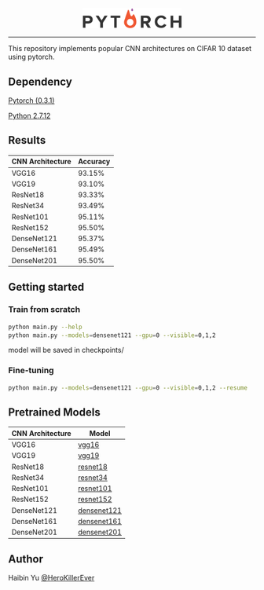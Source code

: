 <p align="center"><img width="40%" src="logo/pytorch_logo.png" /></p>

--------------------------------------------------------------------------------

This repository implements popular CNN architectures on CIFAR 10 dataset using pytorch.

## Dependency

[Pytorch (0.3.1)](http://pytorch.org/)

[Python 2.7.12](https://www.python.org/)

## Results

CNN Architecture | Accuracy
------------ | -------------
VGG16 | 93.15%
VGG19 | 93.10%
ResNet18 | 93.33%
ResNet34 | 93.49%
ResNet101 | 95.11%
ResNet152 | 95.50%
DenseNet121 | 95.37%
DenseNet161 | 95.49%
DenseNet201 | 95.50%

## Getting started 

### Train from scratch

```bash
python main.py --help
python main.py --models=densenet121 --gpu=0 --visible=0,1,2
```
model will be saved in checkpoints/

### Fine-tuning

```bash
python main.py --models=densenet121 --gpu=0 --visible=0,1,2 --resume
```

## Pretrained Models

CNN Architecture | Model
------------ | -------------
VGG16 | [vgg16](https://drive.google.com/file/d/1J0Yv-8McvIoQvpSvVi5DoGOJf-s5zljG/view?usp=sharing) 
VGG19 | [vgg19](https://drive.google.com/file/d/1j1-qXsSXykrRpmIGmRt28PHUZH3Tk6py/view?usp=sharing)
ResNet18 | [resnet18](https://drive.google.com/file/d/1fe-6V5ATGEM8LEHvS-_YMmGq31WC_aug/view?usp=sharing)
ResNet34 | [resnet34](https://drive.google.com/file/d/1I2nTjFsExK4c85W_sIzFdR1ZUFniGUXM/view?usp=sharing)
ResNet101 | [resnet101](https://drive.google.com/file/d/1E4oSunFtPhAC8EhnYKSPOswwEftjfj8l/view?usp=sharing)
ResNet152 | [resnet152](https://drive.google.com/file/d/1zETx6Tli60q41geOAtavSjK_kklfYr9Z/view?usp=sharing)
DenseNet121 | [densenet121](https://drive.google.com/file/d/1UkMpfNYNEFLvRIGV_HSFJf7UmfG8a3Mv/view?usp=sharing)
DenseNet161 | [densenet161](https://drive.google.com/file/d/1nZuzzEvEuUrTH4L4rkTY8FmjuGqJsODR/view?usp=sharing)
DenseNet201 | [densenet201](https://drive.google.com/file/d/1X9w8wDdwsRYjV7N_51-ueMGPdk4S0GHc/view?usp=sharing)

## Author
Haibin Yu [@HeroKillerEver](https://github.com/HeroKillerEver)
